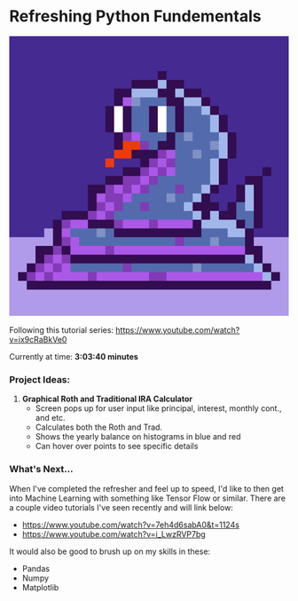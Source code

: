 # Refreshing Python Fundementals

![Alt Text](../assets/pythonCoiled.gif)

Following this tutorial series: https://www.youtube.com/watch?v=ix9cRaBkVe0

Currently at time: **3:03:40 minutes**


### Project Ideas:
1. **Graphical Roth and Traditional IRA Calculator**
    -  Screen pops up for user input like principal, interest, monthly cont., and etc.
    - Calculates both the Roth and Trad.
    - Shows the yearly balance on histograms in blue and red
    - Can hover over points to see specific details

### What's Next...

When I've completed the refresher and feel up to speed, I'd like to then get into Machine
Learning with something like Tensor Flow or similar. There are a couple video tutorials I've
seen recently and will link below:
- https://www.youtube.com/watch?v=7eh4d6sabA0&t=1124s
- https://www.youtube.com/watch?v=i_LwzRVP7bg

It would also be good to brush up on my skills in these:
- Pandas
- Numpy
- Matplotlib